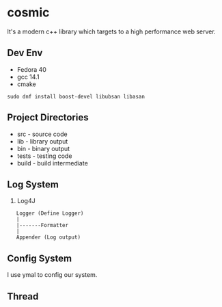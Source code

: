 # cosmic

It's a modern c++ library which targets to a high performance web server.

## Dev Env

- Fedora 40
- gcc 14.1
- cmake

```shell
sudo dnf install boost-devel libubsan libasan
```

## Project Directories

- src - source code
- lib - library output
- bin - binary output
- tests - testing code
- build - build intermediate

## Log System

1. Log4J

```text
   Logger (Define Logger)
   |
   |-------Formatter
   |
   Appender (Log output)
```

## Config System

I use ymal to config our system.

## Thread

